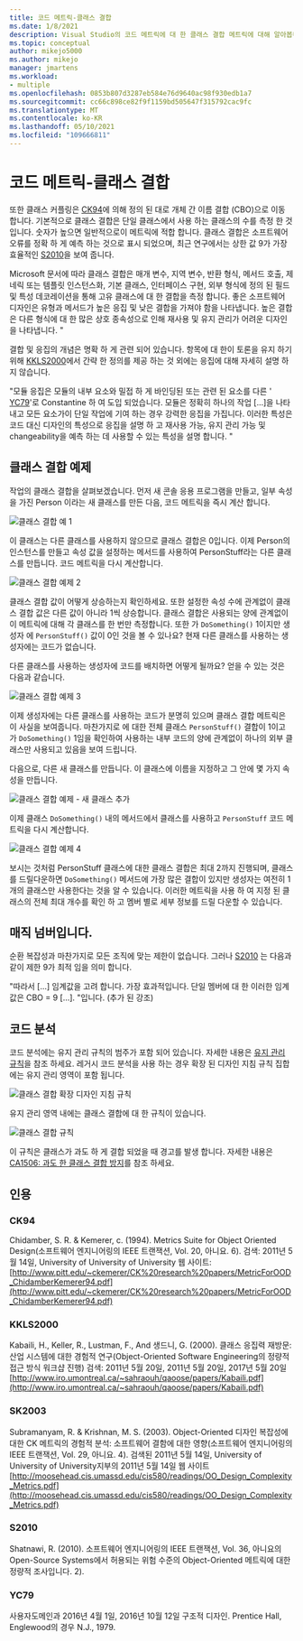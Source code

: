 ```yaml
---
title: 코드 메트릭-클래스 결합
ms.date: 1/8/2021
description: Visual Studio의 코드 메트릭에 대 한 클래스 결합 메트릭에 대해 알아봅니다.
ms.topic: conceptual
author: mikejo5000
ms.author: mikejo
manager: jmartens
ms.workload:
- multiple
ms.openlocfilehash: 0853b807d3287eb584e76d9640ac98f930edb1a7
ms.sourcegitcommit: cc66c898ce82f9f1159bd505647f315792cac9fc
ms.translationtype: MT
ms.contentlocale: ko-KR
ms.lasthandoff: 05/10/2021
ms.locfileid: "109666811"
---
```

# <a name="code-metrics---class-coupling"></a>코드 메트릭-클래스 결합

또한 클래스 커플링은 [CK94](#ck94)에 의해 정의 된 대로 개체 간 이름 결합 (CBO)으로 이동 합니다. 기본적으로 클래스 결합은 단일 클래스에서 사용 하는 클래스의 수를 측정 한 것입니다. 숫자가 높으면 일반적으로이 메트릭에 적합 합니다. 클래스 결합은 소프트웨어 오류를 정확 하 게 예측 하는 것으로 표시 되었으며, 최근 연구에서는 상한 값 9가 가장 효율적인 [S2010](#s2010)을 보여 줍니다.

Microsoft 문서에 따라 클래스 결합은 매개 변수, 지역 변수, 반환 형식, 메서드 호출, 제네릭 또는 템플릿 인스턴스화, 기본 클래스, 인터페이스 구현, 외부 형식에 정의 된 필드 및 특성 데코레이션을 통해 고유 클래스에 대 한 결합을 측정 합니다. 좋은 소프트웨어 디자인은 유형과 메서드가 높은 응집 및 낮은 결합을 가져야 함을 나타냅니다. 높은 결합은 다른 형식에 대 한 많은 상호 종속성으로 인해 재사용 및 유지 관리가 어려운 디자인을 나타냅니다. "

결합 및 응집의 개념은 명확 하 게 관련 되어 있습니다. 항목에 대 한이 토론을 유지 하기 위해 [KKLS2000](#kkls2000)에서 간략 한 정의를 제공 하는 것 외에는 응집에 대해 자세히 설명 하지 않습니다.

"모듈 응집은 모듈의 내부 요소와 밀접 하 게 바인딩된 또는 관련 된 요소를 다른 ' [YC79](#yc79)'로 Constantine 하 여 도입 되었습니다. 모듈은 정확히 하나의 작업 [...]을 나타내고 모든 요소가이 단일 작업에 기여 하는 경우 강력한 응집을 가집니다. 이러한 특성은 코드 대신 디자인의 특성으로 응집을 설명 하 고 재사용 가능, 유지 관리 가능 및 changeability을 예측 하는 데 사용할 수 있는 특성을 설명 합니다. "

## <a name="class-coupling-example"></a>클래스 결합 예제

작업의 클래스 결합을 살펴보겠습니다. 먼저 새 콘솔 응용 프로그램을 만들고, 일부 속성을 가진 Person 이라는 새 클래스를 만든 다음, 코드 메트릭을 즉시 계산 합니다.

![클래스 결합 예 1](media/class-coupling-example-1.png)

이 클래스는 다른 클래스를 사용하지 않으므로 클래스 결합은 0입니다. 이제 Person의 인스턴스를 만들고 속성 값을 설정하는 메서드를 사용하여 PersonStuff라는 다른 클래스를 만듭니다. 코드 메트릭을 다시 계산합니다.

![클래스 결합 예제 2](media/class-coupling-example-2.png)

클래스 결합 값이 어떻게 상승하는지 확인하세요. 또한 설정한 속성 수에 관계없이 클래스 결합 값은 다른 값이 아니라 1씩 상승합니다. 클래스 결합은 사용되는 양에 관계없이 이 메트릭에 대해 각 클래스를 한 번만 측정합니다. 또한 가 `DoSomething()` 1이지만 생성자 에 `PersonStuff()` 값이 0인 것을 볼 수 있나요? 현재 다른 클래스를 사용하는 생성자에는 코드가 없습니다.

다른 클래스를 사용하는 생성자에 코드를 배치하면 어떻게 될까요? 얻을 수 있는 것은 다음과 같습니다.

![클래스 결합 예제 3](media/class-coupling-example-3.png)

이제 생성자에는 다른 클래스를 사용하는 코드가 분명히 있으며 클래스 결합 메트릭은 이 사실을 보여줍니다. 마찬가지로 에 대한 전체 클래스 `PersonStuff()` 결합이 1이고 가 `DoSomething()` 1임을 확인하여 사용하는 내부 코드의 양에 관계없이 하나의 외부 클래스만 사용되고 있음을 보여 드립니다.

다음으로, 다른 새 클래스를 만듭니다. 이 클래스에 이름을 지정하고 그 안에 몇 가지 속성을 만듭니다.

![클래스 결합 예제 - 새 클래스 추가](media/class-coupling-example-add-new-class.png)

이제 클래스 `DoSomething()` 내의 메서드에서 클래스를 사용하고 `PersonStuff` 코드 메트릭을 다시 계산합니다.

![클래스 결합 예제 4](media/class-coupling-example-4.png)

보시는 것처럼 PersonStuff 클래스에 대한 클래스 결합은 최대 2까지 진행되며, 클래스를 드릴다운하면 `DoSomething()` 메서드에 가장 많은 결합이 있지만 생성자는 여전히 1개의 클래스만 사용한다는 것을 알 수 있습니다.  이러한 메트릭을 사용 하 여 지정 된 클래스의 전체 최대 개수를 확인 하 고 멤버 별로 세부 정보를 드릴 다운할 수 있습니다.

## <a name="the-magic-number"></a>매직 넘버입니다.

순환 복잡성과 마찬가지로 모든 조직에 맞는 제한이 없습니다. 그러나 [S2010](#s2010) 는 다음과 같이 제한 9가 최적 임을 의미 합니다.

"따라서 [...] 임계값을 고려 합니다. 가장 효과적입니다. 단일 멤버에 대 한 이러한 임계값은 CBO = 9 [...]. "입니다. (추가 된 강조)

## <a name="code-analysis"></a>코드 분석

코드 분석에는 유지 관리 규칙의 범주가 포함 되어 있습니다. 자세한 내용은 [유지 관리 규칙](/dotnet/fundamentals/code-analysis/quality-rules/maintainability-warnings)을 참조 하세요. 레거시 코드 분석을 사용 하는 경우 확장 된 디자인 지침 규칙 집합에는 유지 관리 영역이 포함 됩니다.

![클래스 결합 확장 디자인 지침 규칙](media/class-coupling-extended-design-guideline-rules.png)

유지 관리 영역 내에는 클래스 결합에 대 한 규칙이 있습니다.

![클래스 결합 규칙](media/class-coupling-maintainability-area-rules.png)

이 규칙은 클래스가 과도 하 게 결합 되었을 때 경고를 발생 합니다. 자세한 내용은 [CA1506: 과도 한 클래스 결합 방지](/dotnet/fundamentals/code-analysis/quality-rules/ca1506)를 참조 하세요.

## <a name="citations"></a>인용

### <a name="ck94"></a>CK94

Chidamber, S. R. & Kemerer, c. (1994). Metrics Suite for Object Oriented Design(소프트웨어 엔지니어링의 IEEE 트랜잭션, Vol. 20, 아니요. 6). 검색: 2011년 5월 14일, University of University of University 웹 사이트: [http://www.pitt.edu/~ckemerer/CK%20research%20papers/MetricForOOD_ChidamberKemerer94.pdf](http://www.pitt.edu/~ckemerer/CK%20research%20papers/MetricForOOD_ChidamberKemerer94.pdf)

### <a name="kkls2000"></a>KKLS2000

Kabaili, H., Keller, R., Lustman, F., And 생드니, G. (2000). 클래스 응집력 재방문: 산업 시스템에 대한 경험적 연구(Object-Oriented Software Engineering의 정량적 접근 방식 워크샵 진행) 검색: 2011년 5월 20일, 2011년 5월 20일, 2017년 5월 20일 [http://www.iro.umontreal.ca/~sahraouh/qaoose/papers/Kabaili.pdf](http://www.iro.umontreal.ca/~sahraouh/qaoose/papers/Kabaili.pdf)

### <a name="sk2003"></a>SK2003

Subramanyam, R. & Krishnan, M. S. (2003). Object-Oriented 디자인 복잡성에 대한 CK 메트릭의 경험적 분석: 소프트웨어 결함에 대한 영향(소프트웨어 엔지니어링의 IEEE 트랜잭션, Vol. 29, 아니요. 4). 검색된 2011년 5월 14일, University of University of University지부의 2011년 5월 14일 웹 사이트 [http://moosehead.cis.umassd.edu/cis580/readings/OO_Design_Complexity_Metrics.pdf](http://moosehead.cis.umassd.edu/cis580/readings/OO_Design_Complexity_Metrics.pdf)

### <a name="s2010"></a>S2010

Shatnawi, R. (2010). 소프트웨어 엔지니어링의 IEEE 트랜잭션, Vol. 36, 아니요의 Open-Source Systems에서 허용되는 위험 수준의 Object-Oriented 메트릭에 대한 정량적 조사입니다. 2).

### <a name="yc79"></a>YC79

사용자도메인과 2016년 4월 1일, 2016년 10월 12일 구조적 디자인. Prentice Hall, Englewood의 경우 N.J., 1979.